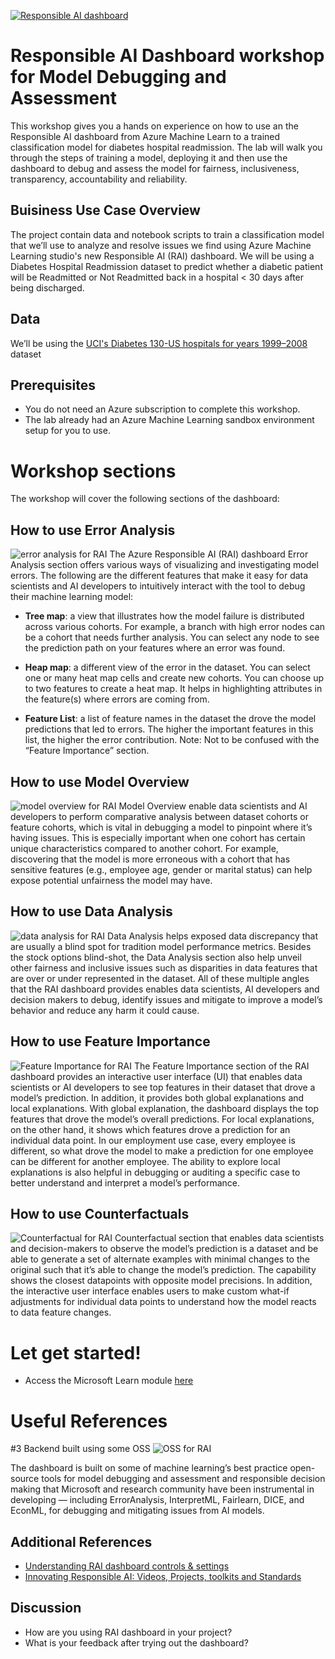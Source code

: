 [![Responsible AI dashboard](/img/RAI-dashboard-thumbnail.png)](/img/RAI-promo-video.mp4)


# Responsible AI Dashboard workshop for Model Debugging and Assessment
This workshop gives you a hands on experience on how to use an the Responsible AI dashboard from Azure Machine Learn to a trained classification model for diabetes hospital readmission. The lab will walk you through the steps of training a model, deploying it and then use the dashboard to debug and assess the model for fairness, inclusiveness, transparency, accountability and reliability.


## Buisiness Use Case Overview
The project contain data and notebook scripts to train a classification model that we’ll use to analyze and resolve issues we find using Azure Machine Learning studio's new Responsible AI (RAI) dashboard. We will be using a Diabetes Hospital Readmission dataset to predict whether a diabetic patient will be Readmitted or Not Readmitted back in a hospital < 30 days after being discharged. 

## Data
We’ll be using the [UCI's Diabetes 130-US hospitals for years 1999–2008](https://archive.ics.uci.edu/ml/datasets/Diabetes+130-US+hospitals+for+years+1999-2008#) dataset

## Prerequisites
- You do not need an Azure subscription to complete this workshop. 
- The lab already had an Azure Machine Learning sandbox environment setup for you to use.

# Workshop sections

The workshop will cover the following sections of the dashboard:

## How to use Error Analysis 
![error analysis for RAI](img/ea-error-cohort.png)
The Azure Responsible AI (RAI) dashboard Error Analysis section offers various ways of visualizing and investigating model errors. The following are the different features that make it easy for data scientists and AI developers to intuitively interact with the tool to debug their machine learning model:

- **Tree map**: a view that illustrates how the model failure is distributed across various cohorts. For example, a branch with high error nodes can be a cohort that needs further analysis. You can select any node to see the prediction path on your features where an error was found.

- **Heap map**: a different view of the error in the dataset. You can select one or many heat map cells and create new cohorts.
You can choose up to two features to create a heat map. It helps in highlighting attributes in the feature(s) where errors are coming from.

- **Feature List**: a list of feature names in the dataset the drove the model predictions that led to errors. The higher the important features in this list, the higher the error contribution. Note: Not to be confused with the “Feature Importance” section.

## How to use Model Overview
![model overview for RAI](img/model-overview.png)
Model Overview enable data scientists and AI developers to perform comparative analysis between dataset cohorts or feature cohorts, which is vital in debugging a model to pinpoint where it’s having issues. This is especially important when one cohort has certain unique characteristics compared to another cohort. For example, discovering that the model is more erroneous with a cohort that has sensitive features (e.g., employee age, gender or marital status) can help expose potential unfairness the model may have.

## How to use Data Analysis
![data analysis for RAI](img/dataanalysis-cover.png)
Data Analysis helps exposed data discrepancy that are usually a blind spot for tradition model performance metrics. Besides the stock options blind-shot, the Data Analysis section also help unveil other fairness and inclusive issues such as disparities in data features that are over or under represented in the dataset. All of these multiple angles that the RAI dashboard provides enables data scientists, AI developers and decision makers to debug, identify issues and mitigate to improve a model’s behavior and reduce any harm it could cause.

## How to use Feature Importance
![Feature Importance for RAI](img/fi-chart-default.png)
The Feature Importance section of the RAI dashboard provides an interactive user interface (UI) that enables data scientists or AI developers to see top features in their dataset that drove a model’s prediction. In addition, it provides both global explanations and local explanations. With global explanation, the dashboard displays the top features that drove the model’s overall predictions. For local explanations, on the other hand, it shows which features drove a prediction for an individual data point. In our employment use case, every employee is different, so what drove the model to make a prediction for one employee can be different for another employee. The ability to explore local explanations is also helpful in debugging or auditing a specific case to better understand and interpret a model’s performance.

## How to use Counterfactuals
![Counterfactual for RAI](img/cf-whatif-overview.png)
Counterfactual section that enables data scientists and decision-makers to observe the model’s prediction is a dataset and be able to generate a set of alternate examples with minimal changes to the original such that it’s able to change the model’s prediction. The capability shows the closest datapoints with opposite model precisions. In addition, the interactive user interface enables users to make custom what-if adjustments for individual data points to understand how the model reacts to data feature changes.

# Let get started!

* Access the Microsoft Learn module [here](https://learn.microsoft.com/en-us/training/modules/train-model-debug-with-responsible-ai-dashboard-azure-machine-learning/)

# Useful References

#3 Backend built using some OSS
![OSS for RAI](img/RAI-OSS.png)

The dashboard is built on some of machine learning’s best practice open-source tools for model debugging and assessment and responsible decision making that Microsoft and research community have been instrumental in developing — including ErrorAnalysis, InterpretML, Fairlearn, DICE, and EconML, for debugging and mitigating issues from AI models.

## Additional References
- [Understanding RAI dashboard controls & settings](https://aka.ms/MBRAIdashboardControls)
- [Innovating Responsible AI: Videos, Projects, toolkits and Standards](https://www.microsoft.com/ai/ai-lab-responsible-ai-dashboard)

## Discussion
- How are you using RAI dashboard in your project?
- What is your feedback after trying out the dashboard?






